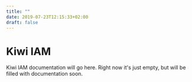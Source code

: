 ```yaml
---
title: ""
date: 2019-07-23T12:15:33+02:00
draft: false
---
```


# Kiwi IAM

Kiwi IAM documentation will go here. Right now it's just empty, but will be filled with documentation soon.
